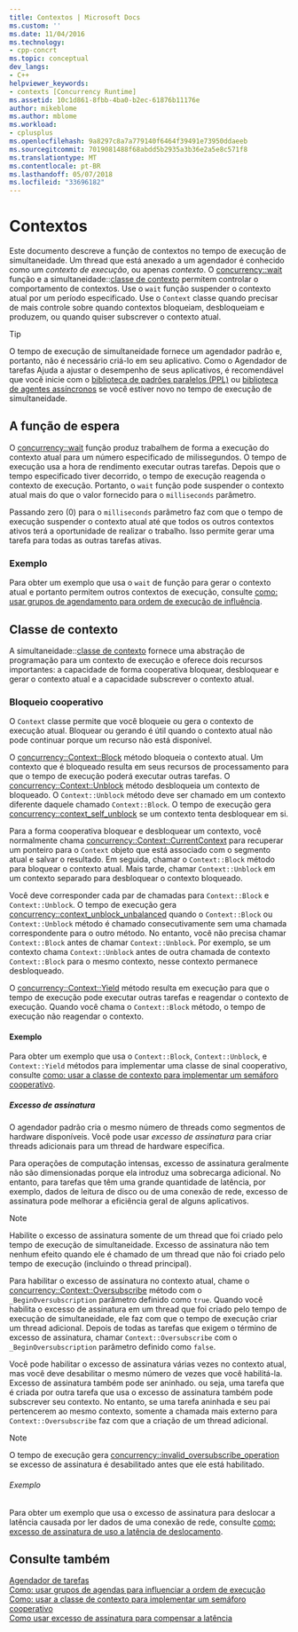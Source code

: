 ```yaml
---
title: Contextos | Microsoft Docs
ms.custom: ''
ms.date: 11/04/2016
ms.technology:
- cpp-concrt
ms.topic: conceptual
dev_langs:
- C++
helpviewer_keywords:
- contexts [Concurrency Runtime]
ms.assetid: 10c1d861-8fbb-4ba0-b2ec-61876b11176e
author: mikeblome
ms.author: mblome
ms.workload:
- cplusplus
ms.openlocfilehash: 9a8297c8a7a779140f6464f39491e73950ddaeeb
ms.sourcegitcommit: 7019081488f68abdd5b2935a3b36e2a5e8c571f8
ms.translationtype: MT
ms.contentlocale: pt-BR
ms.lasthandoff: 05/07/2018
ms.locfileid: "33696182"
---
```

# <a name="contexts"></a>Contextos

Este documento descreve a função de contextos no tempo de execução de simultaneidade. Um thread que está anexado a um agendador é conhecido como um *contexto de execução*, ou apenas *contexto*. O [concurrency::wait](reference/concurrency-namespace-functions.md#wait) função e a simultaneidade::[classe de contexto](../../parallel/concrt/reference/context-class.md) permitem controlar o comportamento de contextos. Use o `wait` função suspender o contexto atual por um período especificado. Use o `Context` classe quando precisar de mais controle sobre quando contextos bloqueiam, desbloqueiam e produzem, ou quando quiser subscrever o contexto atual.  
  
> [!TIP]
>  O tempo de execução de simultaneidade fornece um agendador padrão e, portanto, não é necessário criá-lo em seu aplicativo. Como o Agendador de tarefas Ajuda a ajustar o desempenho de seus aplicativos, é recomendável que você inicie com o [biblioteca de padrões paralelos (PPL)](../../parallel/concrt/parallel-patterns-library-ppl.md) ou [biblioteca de agentes assíncronos](../../parallel/concrt/asynchronous-agents-library.md) se você estiver novo no tempo de execução de simultaneidade.  
  
## <a name="the-wait-function"></a>A função de espera  

 O [concurrency::wait](reference/concurrency-namespace-functions.md#wait) função produz trabalhem de forma a execução do contexto atual para um número especificado de milissegundos. O tempo de execução usa a hora de rendimento executar outras tarefas. Depois que o tempo especificado tiver decorrido, o tempo de execução reagenda o contexto de execução. Portanto, o `wait` função pode suspender o contexto atual mais do que o valor fornecido para o `milliseconds` parâmetro.  
  
 Passando zero (0) para o `milliseconds` parâmetro faz com que o tempo de execução suspender o contexto atual até que todos os outros contextos ativos terá a oportunidade de realizar o trabalho. Isso permite gerar uma tarefa para todas as outras tarefas ativas.  
  
### <a name="example"></a>Exemplo  
 Para obter um exemplo que usa o `wait` de função para gerar o contexto atual e portanto permitem outros contextos de execução, consulte [como: usar grupos de agendamento para ordem de execução de influência](../../parallel/concrt/how-to-use-schedule-groups-to-influence-order-of-execution.md).  
  
## <a name="the-context-class"></a>Classe de contexto  
 A simultaneidade::[classe de contexto](../../parallel/concrt/reference/context-class.md) fornece uma abstração de programação para um contexto de execução e oferece dois recursos importantes: a capacidade de forma cooperativa bloquear, desbloquear e gerar o contexto atual e a capacidade subscrever o contexto atual.  
  
### <a name="cooperative-blocking"></a>Bloqueio cooperativo  
 O `Context` classe permite que você bloqueie ou gera o contexto de execução atual. Bloquear ou gerando é útil quando o contexto atual não pode continuar porque um recurso não está disponível.  
  

 O [concurrency::Context::Block](reference/context-class.md#block) método bloqueia o contexto atual. Um contexto que é bloqueado resulta em seus recursos de processamento para que o tempo de execução poderá executar outras tarefas. O [concurrency::Context::Unblock](reference/context-class.md#unblock) método desbloqueia um contexto de bloqueado. O `Context::Unblock` método deve ser chamado em um contexto diferente daquele chamado `Context::Block`. O tempo de execução gera [concurrency::context_self_unblock](../../parallel/concrt/reference/context-self-unblock-class.md) se um contexto tenta desbloquear em si.  
  
 Para a forma cooperativa bloquear e desbloquear um contexto, você normalmente chama [concurrency::Context::CurrentContext](reference/context-class.md#currentcontext) para recuperar um ponteiro para o `Context` objeto que está associado com o segmento atual e salvar o resultado. Em seguida, chamar o `Context::Block` método para bloquear o contexto atual. Mais tarde, chamar `Context::Unblock` em um contexto separado para desbloquear o contexto bloqueado.  
  
 Você deve corresponder cada par de chamadas para `Context::Block` e `Context::Unblock`. O tempo de execução gera [concurrency::context_unblock_unbalanced](../../parallel/concrt/reference/context-unblock-unbalanced-class.md) quando o `Context::Block` ou `Context::Unblock` método é chamado consecutivamente sem uma chamada correspondente para o outro método. No entanto, você não precisa chamar `Context::Block` antes de chamar `Context::Unblock`. Por exemplo, se um contexto chama `Context::Unblock` antes de outra chamada de contexto `Context::Block` para o mesmo contexto, nesse contexto permanece desbloqueado.  
  
 O [concurrency::Context::Yield](reference/context-class.md#yield) método resulta em execução para que o tempo de execução pode executar outras tarefas e reagendar o contexto de execução. Quando você chama o `Context::Block` método, o tempo de execução não reagendar o contexto.  

  
#### <a name="example"></a>Exemplo  
 Para obter um exemplo que usa o `Context::Block`, `Context::Unblock`, e `Context::Yield` métodos para implementar uma classe de sinal cooperativo, consulte [como: usar a classe de contexto para implementar um semáforo cooperativo](../../parallel/concrt/how-to-use-the-context-class-to-implement-a-cooperative-semaphore.md).  
  
##### <a name="oversubscription"></a>Excesso de assinatura  
 O agendador padrão cria o mesmo número de threads como segmentos de hardware disponíveis. Você pode usar *excesso de assinatura* para criar threads adicionais para um thread de hardware específica.  
  
 Para operações de computação intensas, excesso de assinatura geralmente não são dimensionadas porque ela introduz uma sobrecarga adicional. No entanto, para tarefas que têm uma grande quantidade de latência, por exemplo, dados de leitura de disco ou de uma conexão de rede, excesso de assinatura pode melhorar a eficiência geral de alguns aplicativos.  
  
> [!NOTE]
>  Habilite o excesso de assinatura somente de um thread que foi criado pelo tempo de execução de simultaneidade. Excesso de assinatura não tem nenhum efeito quando ele é chamado de um thread que não foi criado pelo tempo de execução (incluindo o thread principal).  
  
 Para habilitar o excesso de assinatura no contexto atual, chame o [concurrency::Context::Oversubscribe](reference/context-class.md#oversubscribe) método com o `_BeginOversubscription` parâmetro definido como `true`. Quando você habilita o excesso de assinatura em um thread que foi criado pelo tempo de execução de simultaneidade, ele faz com que o tempo de execução criar um thread adicional. Depois de todas as tarefas que exigem o término de excesso de assinatura, chamar `Context::Oversubscribe` com o `_BeginOversubscription` parâmetro definido como `false`.  

  
 Você pode habilitar o excesso de assinatura várias vezes no contexto atual, mas você deve desabilitar o mesmo número de vezes que você habilitá-la. Excesso de assinatura também pode ser aninhado. ou seja, uma tarefa que é criada por outra tarefa que usa o excesso de assinatura também pode subscrever seu contexto. No entanto, se uma tarefa aninhada e seu pai pertencerem ao mesmo contexto, somente a chamada mais externo para `Context::Oversubscribe` faz com que a criação de um thread adicional.  
  
> [!NOTE]
>  O tempo de execução gera [concurrency::invalid_oversubscribe_operation](../../parallel/concrt/reference/invalid-oversubscribe-operation-class.md) se excesso de assinatura é desabilitado antes que ele está habilitado.  
  
###### <a name="example"></a>Exemplo  
 Para obter um exemplo que usa o excesso de assinatura para deslocar a latência causada por ler dados de uma conexão de rede, consulte [como: excesso de assinatura de uso a latência de deslocamento](../../parallel/concrt/how-to-use-oversubscription-to-offset-latency.md).  
  
## <a name="see-also"></a>Consulte também  
 [Agendador de tarefas](../../parallel/concrt/task-scheduler-concurrency-runtime.md)   
 [Como: usar grupos de agendas para influenciar a ordem de execução](../../parallel/concrt/how-to-use-schedule-groups-to-influence-order-of-execution.md)   
 [Como: usar a classe de contexto para implementar um semáforo cooperativo](../../parallel/concrt/how-to-use-the-context-class-to-implement-a-cooperative-semaphore.md)   
 [Como usar excesso de assinatura para compensar a latência](../../parallel/concrt/how-to-use-oversubscription-to-offset-latency.md)

